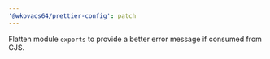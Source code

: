 ```yaml
---
'@wkovacs64/prettier-config': patch
---
```


Flatten module `exports` to provide a better error message if consumed from CJS.
